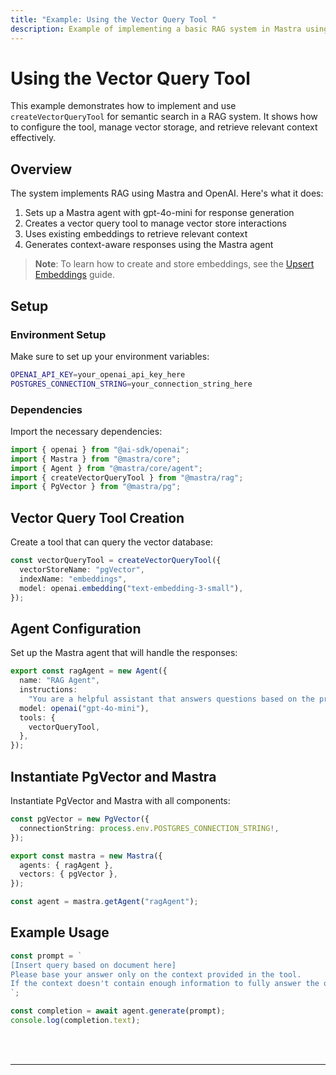 ```yaml
---
title: "Example: Using the Vector Query Tool "
description: Example of implementing a basic RAG system in Mastra using OpenAI embeddings and PGVector for vector storage.
---
```



# Using the Vector Query Tool

This example demonstrates how to implement and use `createVectorQueryTool` for semantic search in a RAG system. It shows how to configure the tool, manage vector storage, and retrieve relevant context effectively.

## Overview

The system implements RAG using Mastra and OpenAI. Here's what it does:

1. Sets up a Mastra agent with gpt-4o-mini for response generation
2. Creates a vector query tool to manage vector store interactions
3. Uses existing embeddings to retrieve relevant context
4. Generates context-aware responses using the Mastra agent

> **Note**: To learn how to create and store embeddings, see the [Upsert Embeddings](/examples/rag/upsert/upsert-embeddings) guide.

## Setup

### Environment Setup

Make sure to set up your environment variables:

```bash filename=".env"
OPENAI_API_KEY=your_openai_api_key_here
POSTGRES_CONNECTION_STRING=your_connection_string_here
```

### Dependencies

Import the necessary dependencies:

```typescript copy showLineNumbers filename="src/index.ts"
import { openai } from "@ai-sdk/openai";
import { Mastra } from "@mastra/core";
import { Agent } from "@mastra/core/agent";
import { createVectorQueryTool } from "@mastra/rag";
import { PgVector } from "@mastra/pg";
```

## Vector Query Tool Creation

Create a tool that can query the vector database:

```typescript copy showLineNumbers{7} filename="src/index.ts"
const vectorQueryTool = createVectorQueryTool({
  vectorStoreName: "pgVector",
  indexName: "embeddings",
  model: openai.embedding("text-embedding-3-small"),
});
```

## Agent Configuration

Set up the Mastra agent that will handle the responses:

```typescript copy showLineNumbers{13} filename="src/index.ts"
export const ragAgent = new Agent({
  name: "RAG Agent",
  instructions:
    "You are a helpful assistant that answers questions based on the provided context. Keep your answers concise and relevant.",
  model: openai("gpt-4o-mini"),
  tools: {
    vectorQueryTool,
  },
});
```

## Instantiate PgVector and Mastra

Instantiate PgVector and Mastra with all components:

```typescript copy showLineNumbers{23} filename="src/index.ts"
const pgVector = new PgVector({
  connectionString: process.env.POSTGRES_CONNECTION_STRING!,
});

export const mastra = new Mastra({
  agents: { ragAgent },
  vectors: { pgVector },
});

const agent = mastra.getAgent("ragAgent");
```

## Example Usage

```typescript copy showLineNumbers{32} filename="src/index.ts"
const prompt = `
[Insert query based on document here]
Please base your answer only on the context provided in the tool. 
If the context doesn't contain enough information to fully answer the question, please state that explicitly.
`;

const completion = await agent.generate(prompt);
console.log(completion.text);
```

<br />
<br />
<hr className="dark:border-[#404040] border-gray-300" />
<br />
<br />
<GithubLink
  link={
    "https://github.com/mastra-ai/mastra/blob/main/examples/basics/rag/basic-rag"
  }
/>
